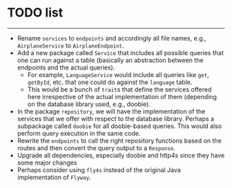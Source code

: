 # TODO list
------------

- Rename `services` to `endpoints` and accordingly all file names, e.g., `AirplaneService` to `AirplaneEndpoint`.
- Add a new package called `Service` that includes all possible queries that one can run against a table (basically an abstraction between the endpoints and the actual queries).
	- For example, `LanguageService` would include all queries like `get`, `getById`, etc. that one could do against the `language` table.
	- This would be a bunch of `trait`s that define the services offered here irrespective of the actual implementation of them (depending on the database library used, e.g., doobie).
- In the package `repository`, we will have the implementation of the services that we offer with respect to the database library. Perhaps a subpackage called `doobie` for all doobie-based queries. This would also perform query execution in the same code.
- Rewrite the `endpoints` to call the right repository functions based on the routes and then convert the query output to a `Response`.
- Upgrade all dependencies, especially doobie and http4s since they have some major changes
- Perhaps consider using `fly4s` instead of the original Java implementation of `Flyway`.